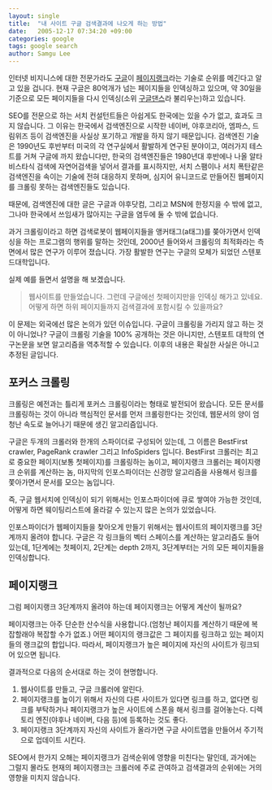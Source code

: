 ```yaml
---
layout: single
title:  "내 사이트 구글 검색결과에 나오게 하는 방법"
date:   2005-12-17 07:34:20 +09:00
categories: google
tags: google search
author: Samgu Lee
---
```

인터넷 비지니스에 대한 전문가라도 [구글](http://www.google.co.kr/)이 [페이지랭크](http://www.google.com/technology/)라는 기술로 순위를 메긴다고 알고 있을 겁니다. 현재 구글은 80억개가 넘는 페이지들을 인덱싱하고 있으며, 약 30일을 기준으로 모든 페이지들을 다시 인덱싱(소위 [구글댄스](http://dance.efactory.de/)라 불리우는)하고 있습니다.

SEO를 전문으로 하는 서치 컨설턴트들은 아쉽게도 한국에는 있을 수가 없고, 효과도 크지 않습니다. 그 이유는 한국에서 검색엔진으로 시작한 네이버, 야후코리아, 엠파스, 드림위즈 등이 검색엔진을 사실상 포기하고 개발을 하지 않기 때문입니다. 검색엔진 기술은 1990년도 후반부터 미국의 각 연구실에서 활발하게 연구된 분야이고, 여러가지 테스트를 거쳐 구글에 까지 왔습니다만, 한국의 검색엔진들은 1980년대 후반에나 나올 알타비스타식 검색에 자연어검색을 넣어서 결과를 표시하지만, 서치 스팸이나 서치 폭탄같은 검색엔진을 속이는 기술에 전혀 대응하지 못하며, 심지어 유니코드로 만들어진 웹페이지를 크롤링 못하는 검색엔진들도 있습니다.

때문에, 검색엔진에 대한 글은 구글과 야후닷컴, 그리고 MSN에 한정지을 수 밖에 없고, 그나마 한국에서 쓰임새가 많아지는 구글을 염두에 둘 수 밖에 없습니다.

과거 크롤링이라고 하면 검색로봇이 웹페이지들을 앵커태그(a태그)를 쫒아가면서 인덱싱을 하는 프로그램의 행위를 말하는 것인데, 2000년 들어와서 크롤링의 최적화라는 측면에서 많은 연구가 이루어 졌습니다. 가장 활발한 연구는 구글의 모체가 되었던 스텐포드대학입니다.

실제 예를 들면서 설명을 해 보겠습니다.

> 웹사이트를 만들었습니다. 그런데 구글에선 첫페이지만을 인덱싱 해가고 있네요. 어떻게 하면 하위 페이지들까지 검색결과에 포함시킬 수 있을까요?

이 문제는 외국에선 많은 논의가 있던 이슈입니다. 구글이 크롤링을 가리지 않고 하는 것이 아니었나? 구글이 크롤링 기술을 100% 공개하는 것은 아니지만, 스텐포트 대학의 연구논문을 보면 알고리즘을 역추적할 수 있습니다. 이후의 내용은 확실한 사실은 아니고 추정된 글입니다.

## 포커스 크롤링

크롤링은 예전과는 틀리게 포커스 크롤링이라는 형태로 발전되어 왔습니다. 모든 문서를 크롤링하는 것이 아니라 핵심적인 문서를 먼저 크롤링한다는 것인데, 웹문서의 양이 엄청난 속도로 늘어나기 때문에 생긴 알고리즘입니다.

구글은 두개의 크롤러와 한개의 스파이더로 구성되어 있는데, 그 이름은 BestFirst crawler, PageRank crawler 그리고 InfoSpiders 입니다. BestFirst 크롤러는 최고로 중요한 페이지(보통 첫페이지)를 크롤링하는 놈이고, 페이지랭크 크롤러는 페이지랭크 순위를 계산하는 놈, 마지막의 인포스파이더는 신경망 알고리즘을 사용해서 링크를 쫓아가면서 문서를 모으는 놈입니다.

즉, 구글 웹서치에 인덱싱이 되기 위해서는 인포스파이더에 큐로 쌓여야 가능한 것인데, 어떻게 하면 웨이팅리스트에 올라갈 수 있는지 많은 논의가 있었습니다.

인포스파이더가 웹페이지들을 찾아오게 만들기 위해서는 웹사이트의 페이지랭크를 3단계까지 올려야 합니다. 구글은 각 링크들의 벡터 스페이스를 계산하는 알고리즘도 들어있는데, 1단계에는 첫페이지, 2단계는 depth 2까지, 3단계부터는 거의 모든 페이지들을 인덱싱합니다.

## 페이지랭크

그럼 페이지랭크 3단계까지 올려야 하는데 페이지랭크는 어떻게 계산이 될까요?

페이지랭크는 아주 단순한 산수식을 사용합니다.(엄청난 페이지를 계산하기 때문에 복잡할래야 복잡할 수가 없죠.) 어떤 페이지의 랭크값은 그 페이지를 링크하고 있는 페이지들의 랭크값의 합입니다. 따라서, 페이지랭크가 높은 페이지에 자신의 사이트가 링크되어 있으면 됩니다.

결과적으로 다음의 순서대로 하는 것이 현명합니다.

1. 웹사이트를 만들고, 구글 크롤러에 알린다.
2. 페이지랭크를 높이기 위해서 자신의 다른 사이트가 있다면 링크를 하고, 없다면 링크를 부탁하거나 페이지랭크가 높은 사이트에 스폰을 해서 링크를 걸어놓는다. 디렉토리 엔진(야후나 네이버, 다음 등)에 등록하는 것도 좋다.
3. 페이지랭크 3단계까지 자신의 사이트가 올라가면 구글 사이트맵을 만들어서 주기적으로 업데이트 시킨다.

SEO에서 한가지 오해는 페이지랭크가 검색순위에 영향을 미친다는 말인데, 과거에는 그럴지 몰라도 현재의 페이지랭크는 크롤러에 주로 관여하고 검색결과의 순위에는 거의 영향을 미치지 않습니다.
